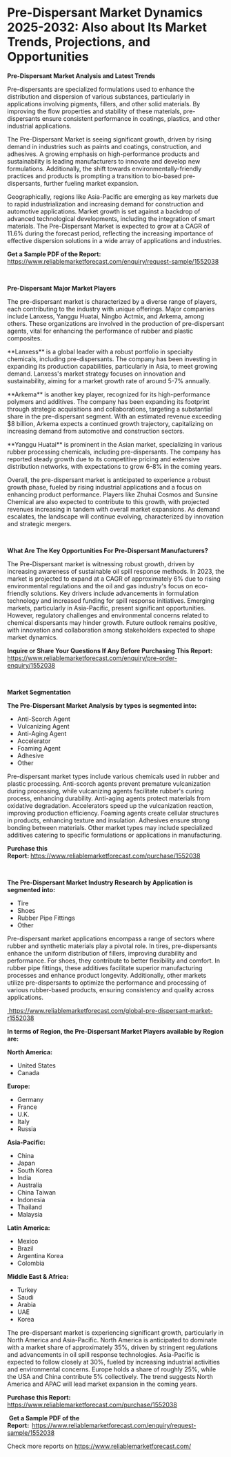 <p><h1>Pre-Dispersant Market Dynamics 2025-2032: Also about Its Market Trends, Projections, and Opportunities</h1></p><p><strong>Pre-Dispersant Market Analysis and Latest Trends</strong></p>
<p><p>Pre-dispersants are specialized formulations used to enhance the distribution and dispersion of various substances, particularly in applications involving pigments, fillers, and other solid materials. By improving the flow properties and stability of these materials, pre-dispersants ensure consistent performance in coatings, plastics, and other industrial applications. </p><p>The Pre-Dispersant Market is seeing significant growth, driven by rising demand in industries such as paints and coatings, construction, and adhesives. A growing emphasis on high-performance products and sustainability is leading manufacturers to innovate and develop new formulations. Additionally, the shift towards environmentally-friendly practices and products is prompting a transition to bio-based pre-dispersants, further fueling market expansion.</p><p>Geographically, regions like Asia-Pacific are emerging as key markets due to rapid industrialization and increasing demand for construction and automotive applications. Market growth is set against a backdrop of advanced technological developments, including the integration of smart materials. The Pre-Dispersant Market is expected to grow at a CAGR of 11.6% during the forecast period, reflecting the increasing importance of effective dispersion solutions in a wide array of applications and industries.</p></p>
<p><strong>Get a Sample PDF of the Report:&nbsp;</strong> <a href="https://www.reliablemarketforecast.com/enquiry/request-sample/1552038?utm_campaign=2247&utm_medium=2&utm_source=Github&utm_content=ia&utm_term=01022025&utm_id=pre-dispersant">https://www.reliablemarketforecast.com/enquiry/request-sample/1552038</a></p>
<p>&nbsp;</p>
<p><strong>Pre-Dispersant Major Market Players</strong></p>
<p><p>The pre-dispersant market is characterized by a diverse range of players, each contributing to the industry with unique offerings. Major companies include Lanxess, Yanggu Huatai, Ningbo Actmix, and Arkema, among others. These organizations are involved in the production of pre-dispersant agents, vital for enhancing the performance of rubber and plastic composites.</p><p>**Lanxess** is a global leader with a robust portfolio in specialty chemicals, including pre-dispersants. The company has been investing in expanding its production capabilities, particularly in Asia, to meet growing demand. Lanxess's market strategy focuses on innovation and sustainability, aiming for a market growth rate of around 5-7% annually.</p><p>**Arkema** is another key player, recognized for its high-performance polymers and additives. The company has been expanding its footprint through strategic acquisitions and collaborations, targeting a substantial share in the pre-dispersant segment. With an estimated revenue exceeding $8 billion, Arkema expects a continued growth trajectory, capitalizing on increasing demand from automotive and construction sectors.</p><p>**Yanggu Huatai** is prominent in the Asian market, specializing in various rubber processing chemicals, including pre-dispersants. The company has reported steady growth due to its competitive pricing and extensive distribution networks, with expectations to grow 6-8% in the coming years.</p><p>Overall, the pre-dispersant market is anticipated to experience a robust growth phase, fueled by rising industrial applications and a focus on enhancing product performance. Players like Zhuhai Cosmos and Sunsine Chemical are also expected to contribute to this growth, with projected revenues increasing in tandem with overall market expansions. As demand escalates, the landscape will continue evolving, characterized by innovation and strategic mergers.</p></p>
<p>&nbsp;</p>
<p><strong>What Are The Key Opportunities For Pre-Dispersant Manufacturers?</strong></p>
<p><p>The Pre-Dispersant market is witnessing robust growth, driven by increasing awareness of sustainable oil spill response methods. In 2023, the market is projected to expand at a CAGR of approximately 6% due to rising environmental regulations and the oil and gas industry's focus on eco-friendly solutions. Key drivers include advancements in formulation technology and increased funding for spill response initiatives. Emerging markets, particularly in Asia-Pacific, present significant opportunities. However, regulatory challenges and environmental concerns related to chemical dispersants may hinder growth. Future outlook remains positive, with innovation and collaboration among stakeholders expected to shape market dynamics.</p></p>
<p><strong>Inquire or Share Your Questions If Any Before Purchasing This Report:</strong> <a href="https://www.reliablemarketforecast.com/enquiry/pre-order-enquiry/1552038?utm_campaign=2247&utm_medium=2&utm_source=Github&utm_content=ia&utm_term=01022025&utm_id=pre-dispersant">https://www.reliablemarketforecast.com/enquiry/pre-order-enquiry/1552038</a></p>
<p>&nbsp;</p>
<p><strong>Market Segmentation</strong></p>
<p><strong>The Pre-Dispersant Market Analysis by types is segmented into:</strong></p>
<p><ul><li>Anti-Scorch Agent</li><li>Vulcanizing Agent</li><li>Anti-Aging Agent</li><li>Accelerator</li><li>Foaming Agent</li><li>Adhesive</li><li>Other</li></ul></p>
<p><p>Pre-dispersant market types include various chemicals used in rubber and plastic processing. Anti-scorch agents prevent premature vulcanization during processing, while vulcanizing agents facilitate rubber's curing process, enhancing durability. Anti-aging agents protect materials from oxidative degradation. Accelerators speed up the vulcanization reaction, improving production efficiency. Foaming agents create cellular structures in products, enhancing texture and insulation. Adhesives ensure strong bonding between materials. Other market types may include specialized additives catering to specific formulations or applications in manufacturing.</p></p>
<p><strong>Purchase this Report:&nbsp;</strong><a href="https://www.reliablemarketforecast.com/purchase/1552038?utm_campaign=2247&utm_medium=2&utm_source=Github&utm_content=ia&utm_term=01022025&utm_id=pre-dispersant">https://www.reliablemarketforecast.com/purchase/1552038</a></p>
<p>&nbsp;</p>
<p><strong>The Pre-Dispersant Market Industry Research by Application is segmented into:</strong></p>
<p><ul><li>Tire</li><li>Shoes</li><li>Rubber Pipe Fittings</li><li>Other</li></ul></p>
<p><p>Pre-dispersant market applications encompass a range of sectors where rubber and synthetic materials play a pivotal role. In tires, pre-dispersants enhance the uniform distribution of fillers, improving durability and performance. For shoes, they contribute to better flexibility and comfort. In rubber pipe fittings, these additives facilitate superior manufacturing processes and enhance product longevity. Additionally, other markets utilize pre-dispersants to optimize the performance and processing of various rubber-based products, ensuring consistency and quality across applications.</p></p>
<p><a href="https://www.reliablemarketforecast.com/global-pre-dispersant-market-r1552038?utm_campaign=2247&utm_medium=2&utm_source=Github&utm_content=ia&utm_term=01022025&utm_id=pre-dispersant">&nbsp;https://www.reliablemarketforecast.com/global-pre-dispersant-market-r1552038</a></p>
<p><strong>In terms of Region, the Pre-Dispersant Market Players available by Region are:</strong></p>
<p>
    <p> <strong> North America: </strong>
        <ul>
            <li>United States</li>
            <li>Canada</li>
        </ul>
        </p> 
    <p> <strong> Europe: </strong>
        <ul>
            <li>Germany</li>
            <li>France</li>
            <li>U.K.</li>
            <li>Italy</li>
            <li>Russia</li>
        </ul>
        </p> 
    <p> <strong> Asia-Pacific: </strong>
        <ul>
            <li>China</li>
            <li>Japan</li>
            <li>South Korea</li>
            <li>India</li>
            <li>Australia</li>
            <li>China Taiwan</li>
            <li>Indonesia</li>
            <li>Thailand</li>
            <li>Malaysia</li>
        </ul>
        </p> 
    <p> <strong> Latin America: </strong>
        <ul>
            <li>Mexico</li>
            <li>Brazil</li>
            <li>Argentina Korea</li>
            <li>Colombia</li>
        </ul>
        </p> 
    <p> <strong> Middle East & Africa: </strong>
        <ul>
            <li>Turkey</li>
            <li>Saudi</li>
            <li>Arabia</li>
            <li>UAE</li>
            <li>Korea</li>
        </ul>
    </p>
    </p>
<p><p>The pre-dispersant market is experiencing significant growth, particularly in North America and Asia-Pacific. North America is anticipated to dominate with a market share of approximately 35%, driven by stringent regulations and advancements in oil spill response technologies. Asia-Pacific is expected to follow closely at 30%, fueled by increasing industrial activities and environmental concerns. Europe holds a share of roughly 25%, while the USA and China contribute 5% collectively. The trend suggests North America and APAC will lead market expansion in the coming years.</p></p>
<p><strong>Purchase this Report: </strong><a href="https://www.reliablemarketforecast.com/purchase/1552038?utm_campaign=2247&utm_medium=2&utm_source=Github&utm_content=ia&utm_term=01022025&utm_id=pre-dispersant">https://www.reliablemarketforecast.com/purchase/1552038</a></p>
<p>&nbsp;<strong>Get a Sample PDF of the Report:&nbsp;&nbsp;</strong><a href="https://www.reliablemarketforecast.com/enquiry/request-sample/1552038?utm_campaign=2247&utm_medium=2&utm_source=Github&utm_content=ia&utm_term=01022025&utm_id=pre-dispersant">https://www.reliablemarketforecast.com/enquiry/request-sample/1552038</a></p>
<p><strong></strong></p>
<p>Check more reports on <a href="https://www.reliablemarketforecast.com/?utm_campaign=2247&utm_medium=2&utm_source=Github&utm_content=ia&utm_term=01022025&utm_id=pre-dispersant">https://www.reliablemarketforecast.com/</a></p>
